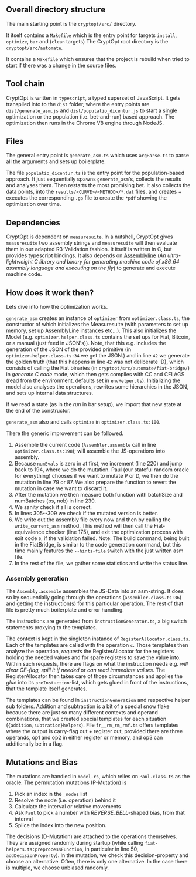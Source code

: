 ## Overall directory structure
The main starting point is the `cryptopt/src/` directory.

It itself contains a `Makefile` which is the entry point for targets `install`, `optimize`, `bar` and (`clean` targets)
The CryptOpt root directory is the `cryptopt/src/automate`.

It contains a `Makefile` which ensures that the project is rebuild when tried to start if there was a change in the source files.


## Tool chain

CryptOpt is written in `typescript`, a typed superset of JavaScript.
It gets transpiled into to the `dist` folder, where the entry points are `dist/generate_asm.js` and `dist/populatio_dicentur.js` to start a single optimization or the population (i.e. bet-and-run) based approach.
The optimization then runs in the Chrome V8 engine through NodeJS.

## Files

The general entry point is `generate_asm.ts` which uses `argParse.ts` to parse all the arguments and sets up boilerplate. 

The file `populatio_dicentur.ts` is the entry point for the population-based approach.
It just sequentially spawns `generate_asm`'s, collects the results and analyses them.
Then restarts the most promising bet.
It also collects the data points, into the `results/<CURVE>/<METHOD>/*.dat` files, and creates + executes the corresponding `.gp` file to create the `*pdf` showing the optimization over time.

## Dependencies

CryptOpt is dependent on `measuresuite`. In a nutshell, CryptOpt gives `measuresuite` two assembly strings and `measuresuite` will then evaluate them in our adapted R3-Validation fashion.
It itself is written in C, but provides typescript bindings.
It also depends on [Assemblyline](https://github.com/0xAde1a1de/Assemblyline) (*An ultra-lightweight C library and binary for generating machine code of x86_64 assembly language and executing on the fly*) to generate and execute machine code.

## How does it work then?

Lets dive into how the optimization works.

`generate_asm` creates an instance of `optimizer` from `optimizer.class.ts`, the constructor of which initializes the Measuresuite (with parameters to set up memory, set up AssemblyLine instances etc...).
This also initializes the Model (e.g. `optimizer.helper.class.ts` contains the set ups for Fiat, Bitcoin, or a manual (just feed in JSON's)).
Note, that this e.g. includes the generation of the JSON of the provided primitive (in `optimizer.helper.class.ts:34` we get the JSON.) and in line `42` we generate the golden truth (that this happens in line `42` was not deliberate :D), which consists of calling the Fiat binaries (in `cryptopt/src/automate/fiat-bridge/`) in *generate C code* mode, which then gets compiles with CC and CFLAGS (read from the environment, defaults set in `envHelper.ts`).
Initializing the model also analyses the operations, rewrites some hierarchies in the JSON, and sets up internal data structures.

If we read a state (as in the *run* in bar setup), we import that new state at the end of the constructor.

`generate_asm` also and calls `optimize` in `optimizer.class.ts:100`.

There the generic improvement can be followed.

1. Assemble the current code (`Assembler.assemble` call in line `optimizer.class.ts:198`); will assemble the JS-operations into assembly.
1. Because `numEvals` is zero in at first, we increment (line 220) and jump back to 194, where we do the mutation. Paul (our stateful random oracle for everything) chooses if we want to mutate P or D, we then do the mutation in line 79 or 87. We also prepare the function to revert the mutation in case we want to discard it.
1. After the mutation  we then measure both function with batchSize and numBatches (bs, nob) in line 230.
1. We sanity check if all is correct.
1. In lines 305--309 we check if the mutated version is better.
1. We write out the assembly file every now and then by calling the `write_current_asm` method. This method will then call the Fiat-equivalence checker (line 175), and exit the optimization process with exit code `6`, if the validation failed. Note: The build command, being built in the FiatBridge, is similar to the code generation command, but this time mainly features the `--hints-file` switch with the just written asm file.
1. In the rest of the file, we gather some statistics and write the status line.


### Assembly generation

The `Assembly.assemble` assembles the JS-Data into an asm-string.
It does so by sequentially going through the operations (`assembler.class.ts:36`) and  getting the instruction(s) for this particular operation.
The rest of that file is pretty much boilerplate and error handling.

The instructions are generated from `instructionGenerator.ts`, a big switch statements proxying to the templates.

The context is kept in the singleton instance of `RegisterAllocator.class.ts`. Each of the templates are called with the operation `c`.
Those templates then analyze the operation, *requests* the RegisterAllocator for the registers holding the needed values and for spare registers to save the value into.
Within such requests, there are flags on what the instruction needs e.g. *will clear CF-flag, spill it if needed* or *can read immediate values*.
The RegisterAllocator then takes care of those circumstances and applies the *glue* into its `preInstuction`-list, which gets glued in front of the instructions, that the template itself generates.

The templates can be found in `instructionGeneration` and respective helper sub folders.
Addition and subtraction is a bit of a special snow flake because there are just so many different contexts and operand combinations, that we created special templates for each situation (`{addition,subtration}helpers`). 
File `fr__rm_rm_rmf.ts` offers templates where the output is carry-flag out + register out, provided there are three operands, op1 and op2 in either register or memory, and op3 can additionally be in a flag.

## Mutations and Bias

The mutations are handled in `model.rs`, which relies on `Paul.class.ts` as the oracle.
The permutation mutations (P-Mutation) is
1. Pick an index in the `_nodes` list
1. Resolve the node (i.e. operation) behind it
1. Calculate the interval or relative movements
1. Ask `Paul` to pick a number with *REVERSE_BELL*-shaped bias, from that interval
1. Splice the index into the new position.

The decisions (D-Mutation) are attached to the operations themselves.
They are assigned randomly during startup (while calling `fiat-helpers.ts:preprocessFunction`, in particular in line 50, `addDecisionProperty`).
In the mutation, we check this decision-property and choose an alternative. Often, there is only one alternative. In the case there is multiple, we choose unbiased randomly.

